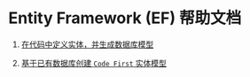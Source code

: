 # Entity Framework (EF) 帮助文档

1. [在代码中定义实体，并生成数据库模型](https://msdn.microsoft.com/en-us/library/jj193542(v=vs.113).aspx)
	
2. [基于已有数据库创建 ```Code First``` 实体模型](https://msdn.microsoft.com/en-us/library/jj200620(v=vs.113).aspx)